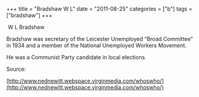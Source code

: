 +++
title = "Bradshaw W L"
date = "2011-08-25"
categories = ["b"]
tags = ["bradshaw"]
+++

 W L Bradshaw

Bradshaw was secretary of the Leicester Unemployed “Broad Committee” in 1934 and a member of the National Unemployed Workers Movement.

He was a Communist Party candidate in local elections.

Source:

[http://www.nednewitt.webspace.virginmedia.com/whoswho/](http://www.nednewitt.webspace.virginmedia.com/whoswho/)

